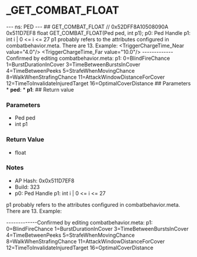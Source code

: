 # _GET_COMBAT_FLOAT

--- ns: PED --- ## GET_COMBAT_FLOAT  // 0x52DFF8A10508090A 0x511D7EF8 float GET_COMBAT_FLOAT(Ped ped, int p1);  p0: Ped Handle p1: int i | 0 <= i <= 27 p1 probably refers to the attributes configured in combatbehavior.meta. There are 13. Example: <BlindFireChance value="0.1"/> <WeaponShootRateModifier value="1.0"/> <TimeBetweenBurstsInCover value="1.25"/> <BurstDurationInCover value="2.0"/> <TimeBetweenPeeks value="10.0"/> <WeaponAccuracy value="0.18"/> <FightProficiency value="0.8"/> <StrafeWhenMovingChance value="1.0"/> <WalkWhenStrafingChance value="0.0"/> <AttackWindowDistanceForCover value="55.0"/> <TimeToInvalidateInjuredTarget value="9.0"/> <TriggerChargeTime_Near value="4.0"/> <TriggerChargeTime_Far value="10.0"/> -------------Confirmed by editing combatbehavior.meta: p1: 0=BlindFireChance 1=BurstDurationInCover 3=TimeBetweenBurstsInCover 4=TimeBetweenPeeks 5=StrafeWhenMovingChance 8=WalkWhenStrafingChance 11=AttackWindowDistanceForCover 12=TimeToInvalidateInjuredTarget 16=OptimalCoverDistance  ## Parameters * **ped**: * **p1**:  ## Return value

### Parameters
* Ped ped
* int p1

### Return Value
* float

### Notes
* AP Hash: 0x0x511D7EF8
* Build: 323
* p0: Ped Handle
p1: int i | 0 <= i <= 27

p1 probably refers to the attributes configured in combatbehavior.meta. There are 13. Example:

<BlindFireChance value="0.1"/>
<WeaponShootRateModifier value="1.0"/>
<TimeBetweenBurstsInCover value="1.25"/>
<BurstDurationInCover value="2.0"/>
<TimeBetweenPeeks value="10.0"/>
<WeaponAccuracy value="0.18"/>
<FightProficiency value="0.8"/>
<StrafeWhenMovingChance value="1.0"/>
<WalkWhenStrafingChance value="0.0"/>
<AttackWindowDistanceForCover value="55.0"/>
<TimeToInvalidateInjuredTarget value="9.0"/>
<TriggerChargeTime_Near value="4.0"/>
<TriggerChargeTime_Far value="10.0"/>

-------------Confirmed by editing combatbehavior.meta:
p1:
0=BlindFireChance
1=BurstDurationInCover
3=TimeBetweenBurstsInCover
4=TimeBetweenPeeks
5=StrafeWhenMovingChance
8=WalkWhenStrafingChance
11=AttackWindowDistanceForCover
12=TimeToInvalidateInjuredTarget
16=OptimalCoverDistance


